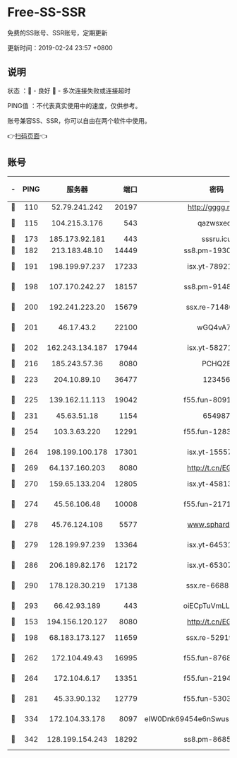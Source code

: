 # Free-SS-SSR

免费的SS账号、SSR账号，定期更新

更新时间：2019-02-24 23:57 +0800

## 说明

状态     ：🙂 - 良好 🙁 - 多次连接失败或连接超时

PING值   ：不代表真实使用中的速度，仅供参考。

账号兼容SS、SSR，你可以自由在两个软件中使用。

👉[扫码页面](https://liesauer.github.io/free-ss-ssr.github.io/)👈

## 账号

|-|PING|服务器|端口|密码|加密方式|区域|
|:----:|:----:|:-----:|-----:|:----:|:----:|:----:|
|🙂|110|52.79.241.242|20197|http://gggg.rocks|chacha20|KR|
|🙂|115|104.215.3.176|543|qazwsxedc|aes-256-gcm|JP|
|🙂|173|185.173.92.181|443|sssru.icu|rc4-md5|RU|
|🙂|182|213.183.48.10|14449|ss8.pm-19302630|rc4-md5|RU|
|🙂|191|198.199.97.237|17233|isx.yt-78921785|aes-256-cfb|US|
|🙂|198|107.170.242.27|18157|ss8.pm-91485344|aes-256-cfb|US|
|🙂|200|192.241.223.20|15679|ssx.re-71480022|aes-256-cfb|US|
|🙂|201|46.17.43.2|22100|wGQ4vA7D|aes-256-gcm|RU|
|🙂|202|162.243.134.187|17944|isx.yt-58271425|aes-256-cfb|US|
|🙂|216|185.243.57.36|8080|PCHQ2E|rc4-md5|US|
|🙂|223|204.10.89.10|36477|123456|aes-256-cfb|US|
|🙂|225|139.162.11.113|19042|f55.fun-80913463|aes-256-cfb|SG|
|🙂|231|45.63.51.18|1154|654987|chacha20|US|
|🙂|254|103.3.63.220|12291|f55.fun-12834026|aes-256-cfb|SG|
|🙂|264|198.199.100.178|17301|isx.yt-15557891|aes-256-cfb|US|
|🙂|269|64.137.160.203|8080|http://t.cn/EGJIyrl|rc4-md5|CA|
|🙂|270|159.65.133.204|12805|isx.yt-45813634|aes-256-cfb|SG|
|🙂|274|45.56.106.48|10008|f55.fun-21710471|aes-256-cfb|US|
|🙂|278|45.76.124.108|5577|www.sphard.com|aes-256-cfb|AU|
|🙂|279|128.199.97.239|13364|isx.yt-64531028|aes-256-cfb|SG|
|🙂|286|206.189.82.176|12172|isx.yt-65307149|aes-256-cfb|SG|
|🙂|290|178.128.30.219|17138|ssx.re-66881258|aes-256-cfb|SG|
|🙂|293|66.42.93.189|443|oiECpTuVmLLxk4Ts|aes-256-cfb|US|
|🙂|153|194.156.120.127|8080|http://t.cn/EGJIyrl|rc4-md5|RU|
|🙂|198|68.183.173.127|11659|ssx.re-52919740|aes-256-cfb|US|
|🙂|262|172.104.49.43|16995|f55.fun-87684540|aes-256-cfb|SG|
|🙂|264|172.104.6.17|13351|f55.fun-21946143|aes-256-cfb|US|
|🙂|281|45.33.90.132|12779|f55.fun-53037025|aes-256-cfb|US|
|🙂|334|172.104.33.178|8097|eIW0Dnk69454e6nSwuspv9DmS201tQ0D|aes-256-cfb|SG|
|🙁|342|128.199.154.243|18292|ss8.pm-86852078|aes-256-cfb|SG|
